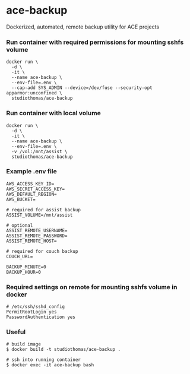 # ace-backup

Dockerized, automated, remote backup utility for ACE projects

### Run container with required permissions for mounting sshfs volume

    docker run \
      -d \
      -it \
      --name ace-backup \
      --env-file=.env \
      --cap-add SYS_ADMIN --device=/dev/fuse --security-opt apparmor:unconfined \
      studiothomas/ace-backup

### Run container with local volume

    docker run \
      -d \
      -it \
      --name ace-backup \
      --env-file=.env \
      -v /vol:/mnt/assist \
      studiothomas/ace-backup

### Example .env file

    AWS_ACCESS_KEY_ID=
    AWS_SECRET_ACCESS_KEY=
    AWS_DEFAULT_REGION=
    AWS_BUCKET=

    # required for assist backup
    ASSIST_VOLUME=/mnt/assist

    # optional
    ASSIST_REMOTE_USERNAME=
    ASSIST_REMOTE_PASSWORD=
    ASSIST_REMOTE_HOST=

    # required for couch backup
    COUCH_URL=

    BACKUP_MINUTE=0
    BACKUP_HOUR=0

### Required settings on remote for mounting sshfs volume in docker

    # /etc/ssh/sshd_config
    PermitRootLogin yes
    PasswordAuthentication yes

### Useful

    # build image
    $ docker build -t studiothomas/ace-backup .

    # ssh into running container
    $ docker exec -it ace-backup bash
